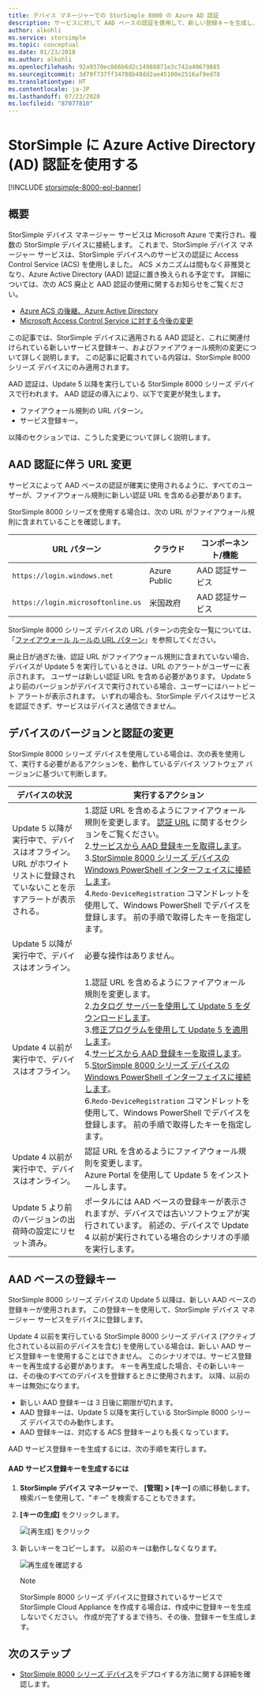 ```yaml
---
title: デバイス マネージャーでの StorSimple 8000 の Azure AD 認証
description: サービスに対して AAD ベースの認証を使用して、新しい登録キーを生成し、デバイスの手動登録を実行する方法について説明します。
author: alkohli
ms.service: storsimple
ms.topic: conceptual
ms.date: 01/23/2018
ms.author: alkohli
ms.openlocfilehash: 92a9370ec866b6d2c14988871e3c742a40679885
ms.sourcegitcommit: 3d79f737ff34708b48dd2ae45100e2516af9ed78
ms.translationtype: HT
ms.contentlocale: ja-JP
ms.lasthandoff: 07/23/2020
ms.locfileid: "87077810"
---
```

# <a name="use-azuer-active-directory-ad-authentication-for-your-storsimple"></a>StorSimple に Azure Active Directory (AD) 認証を使用する

[!INCLUDE [storsimple-8000-eol-banner](../../includes/storsimple-8000-eol-banner.md)]

## <a name="overview"></a>概要

StorSimple デバイス マネージャー サービスは Microsoft Azure で実行され、複数の StorSimple デバイスに接続します。 これまで、StorSimple デバイス マネージャー サービスは、StorSimple デバイスへのサービスの認証に Access Control Service (ACS) を使用しました。 ACS メカニズムは間もなく非推奨となり、Azure Active Directory (AAD) 認証に置き換えられる予定です。 詳細については、次の ACS 廃止と AAD 認証の使用に関するお知らせをご覧ください。

- [Azure ACS の後継、Azure Active Directory](https://cloudblogs.microsoft.com/enterprisemobility/2015/02/12/the-future-of-azure-acs-is-azure-active-directory/)
- [Microsoft Access Control Service に対する今後の変更](https://azure.microsoft.com/blog/acs-access-control-service-namespace-creation-restriction/)

この記事では、StorSimple デバイスに適用される AAD 認証と、これに関連付けられている新しいサービス登録キー、およびファイアウォール規則の変更について詳しく説明します。 この記事に記載されている内容は、StorSimple 8000 シリーズ デバイスにのみ適用されます。

AAD 認証は、Update 5 以降を実行している StorSimple 8000 シリーズ デバイスで行われます。 AAD 認証の導入により、以下で変更が発生します。

- ファイアウォール規則の URL パターン。
- サービス登録キー。

以降のセクションでは、こうした変更について詳しく説明します。

## <a name="url-changes-for-aad-authentication"></a>AAD 認証に伴う URL 変更

サービスによって AAD ベースの認証が確実に使用されるように、すべてのユーザーが、ファイアウォール規則に新しい認証 URL を含める必要があります。

StorSimple 8000 シリーズを使用する場合は、次の URL がファイアウォール規則に含まれていることを確認します。

| URL パターン                         | クラウド | コンポーネント/機能         |
|------------------------------------|-------|----------------------------------|
| `https://login.windows.net`        | Azure Public |AAD 認証サービス      |
| `https://login.microsoftonline.us` | 米国政府 |AAD 認証サービス      |

StorSimple 8000 シリーズ デバイスの URL パターンの完全な一覧については、「[ファイアウォール ルールの URL パターン](storsimple-8000-system-requirements.md#url-patterns-for-firewall-rules)」を参照してください。

廃止日が過ぎた後、認証 URL がファイアウォール規則に含まれていない場合、デバイスが Update 5 を実行しているときは、URL のアラートがユーザーに表示されます。 ユーザーは新しい認証 URL を含める必要があります。 Update 5 より前のバージョンがデバイスで実行されている場合、ユーザーにはハートビート アラートが表示されます。 いずれの場合も、StorSimple デバイスはサービスを認証できず、サービスはデバイスと通信できません。

## <a name="device-version-and-authentication-changes"></a>デバイスのバージョンと認証の変更

StorSimple 8000 シリーズ デバイスを使用している場合は、次の表を使用して、実行する必要があるアクションを、動作しているデバイス ソフトウェア バージョンに基づいて判断します。

| デバイスの状況| 実行するアクション                                    |
|--------------------------|------------------------|
| Update 5 以降が実行中で、デバイスはオフライン。 <br> URL がホワイトリストに登録されていないことを示すアラートが表示される。|1.認証 URL を含めるようにファイアウォール規則を変更します。 [認証 URL](#url-changes-for-aad-authentication) に関するセクションをご覧ください。<br>2.[サービスから AAD 登録キーを取得します](#aad-based-registration-keys)。<br>3.[StorSimple 8000 シリーズ デバイスの Windows PowerShell インターフェイスに接続します](storsimple-8000-deployment-walkthrough-u2.md#use-putty-to-connect-to-the-device-serial-console)。<br>4.`Redo-DeviceRegistration` コマンドレットを使用して、Windows PowerShell でデバイスを登録します。 前の手順で取得したキーを指定します。|
| Update 5 以降が実行中で、デバイスはオンライン。| 必要な操作はありません。                                       |
| Update 4 以前が実行中で、デバイスはオフライン。 |1.認証 URL を含めるようにファイアウォール規則を変更します。<br>2.[カタログ サーバーを使用して Update 5 をダウンロードします](storsimple-8000-install-update-5.md#download-updates-for-your-device)。<br>3.[修正プログラムを使用して Update 5 を適用します](storsimple-8000-install-update-5.md#install-update-5-as-a-hotfix)。<br>4.[サービスから AAD 登録キーを取得します](#aad-based-registration-keys)。<br>5.[StorSimple 8000 シリーズ デバイスの Windows PowerShell インターフェイスに接続します](storsimple-8000-deployment-walkthrough-u2.md#use-putty-to-connect-to-the-device-serial-console)。 <br>6.`Redo-DeviceRegistration` コマンドレットを使用して、Windows PowerShell でデバイスを登録します。 前の手順で取得したキーを指定します。|
| Update 4 以前が実行中で、デバイスはオンライン。 |認証 URL を含めるようにファイアウォール規則を変更します。<br> Azure Portal を使用して Update 5 をインストールします。              |
| Update 5 より前のバージョンの出荷時の設定にリセット済み。      |ポータルには AAD ベースの登録キーが表示されますが、デバイスでは古いソフトウェアが実行されています。 前述の、デバイスで Update 4 以前が実行されている場合のシナリオの手順を実行します。              |

## <a name="aad-based-registration-keys"></a>AAD ベースの登録キー

StorSimple 8000 シリーズ デバイスの Update 5 以降は、新しい AAD ベースの登録キーが使用されます。 この登録キーを使用して、StorSimple デバイス マネージャー サービスをデバイスに登録します。

Update 4 以前を実行している StorSimple 8000 シリーズ デバイス (アクティブ化されている以前のデバイスを含む) を使用している場合は、新しい AAD サービス登録キーを使用することはできません。
このシナリオでは、サービス登録キーを再生成する必要があります。 キーを再生成した場合、その新しいキーは、その後のすべてのデバイスを登録するときに使用されます。 以降、以前のキーは無効になります。

- 新しい AAD 登録キーは 3 日後に期限が切れます。
- AAD 登録キーは、Update 5 以降を実行している StorSimple 8000 シリーズ デバイスでのみ動作します。
- AAD 登録キーは、対応する ACS 登録キーよりも長くなっています。

AAD サービス登録キーを生成するには、次の手順を実行します。

#### <a name="to-generate-the-aad-service-registration-key"></a>AAD サービス登録キーを生成するには

1. **StorSimple デバイス マネージャー**で、 **[管理] &gt;** **[キー]** の順に移動します。 検索バーを使用して、"_キー_" を検索することもできます。
    
2. **[キーの生成]** をクリックします。

    ![[再生成] をクリック](./media/storsimple-8000-aad-registration-key/aad-click-generate-registration-key.png)

3. 新しいキーをコピーします。 以前のキーは動作しなくなります。

    ![再生成を確認する](./media/storsimple-8000-aad-registration-key/aad-registration-key2.png)

    > [!NOTE] 
    > StorSimple 8000 シリーズ デバイスに登録されているサービスで StorSimple Cloud Appliance を作成する場合は、作成中に登録キーを生成しないでください。 作成が完了するまで待ち、その後、登録キーを生成します。

## <a name="next-steps"></a>次のステップ

* [StorSimple 8000 シリーズ デバイス](storsimple-8000-deployment-walkthrough-u2.md)をデプロイする方法に関する詳細を確認します。

